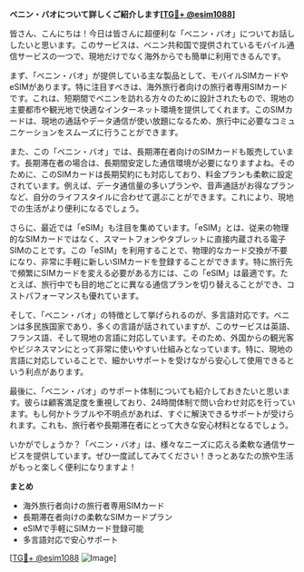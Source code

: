 **ベニン・バオについて詳しくご紹介します[[TG💪+ @esim1088](https://t.me/s/esim1088)]**

皆さん、こんにちは！今日は皆さんに超便利な「ベニン・バオ」についてお話ししたいと思います。このサービスは、ベニン共和国で提供されているモバイル通信サービスの一つで、現地だけでなく海外からでも簡単に利用できるんです。

まず、「ベニン・バオ」が提供している主な製品として、モバイルSIMカードやeSIMがあります。特に注目すべきは、海外旅行者向けの旅行者専用SIMカードです。これは、短期間でベニンを訪れる方々のために設計されたもので、現地の主要都市や観光地で快適なインターネット環境を提供してくれます。このSIMカードは、現地の通話やデータ通信が使い放題になるため、旅行中に必要なコミュニケーションをスムーズに行うことができます。

また、この「ベニン・バオ」では、長期滞在者向けのSIMカードも販売しています。長期滞在者の場合は、長期間安定した通信環境が必要になりますよね。そのために、このSIMカードは長期契約にも対応しており、料金プランも柔軟に設定されています。例えば、データ通信量の多いプランや、音声通話がお得なプランなど、自分のライフスタイルに合わせて選ぶことができます。これにより、現地での生活がより便利になるでしょう。

さらに、最近では「eSIM」も注目を集めています。「eSIM」とは、従来の物理的なSIMカードではなく、スマートフォンやタブレットに直接内蔵される電子SIMのことです。この「eSIM」を利用することで、物理的なカード交換が不要になり、非常に手軽に新しいSIMカードを登録することができます。特に旅行先で頻繁にSIMカードを変える必要がある方には、この「eSIM」は最適です。たとえば、旅行中でも目的地ごとに異なる通信プランを切り替えることができ、コストパフォーマンスも優れています。

そして、「ベニン・バオ」の特徴として挙げられるのが、多言語対応です。ベニンは多民族国家であり、多くの言語が話されていますが、このサービスは英語、フランス語、そして現地の言語に対応しています。そのため、外国からの観光客やビジネスマンにとって非常に使いやすい仕組みとなっています。特に、現地の言語に対応していることで、細かいサポートを受けながら安心して使用できるという利点があります。

最後に、「ベニン・バオ」のサポート体制についても紹介しておきたいと思います。彼らは顧客満足度を重視しており、24時間体制で問い合わせ対応を行っています。もし何かトラブルや不明点があれば、すぐに解決できるサポートが受けられます。これも、旅行者や長期滞在者にとって大きな安心材料となるでしょう。

いかがでしょうか？「ベニン・バオ」は、様々なニーズに応える柔軟な通信サービスを提供しています。ぜひ一度試してみてください！きっとあなたの旅や生活がもっと楽しく便利になりますよ！

**まとめ**
- 海外旅行者向けの旅行者専用SIMカード
- 長期滞在者向けの柔軟なSIMカードプラン
- eSIMで手軽にSIMカード登録可能
- 多言語対応で安心サポート

[[TG💪+ @esim1088](https://t.me/s/esim1088) ![Image](https://i.postimg.cc/Y0z9fWf4/image.png)]